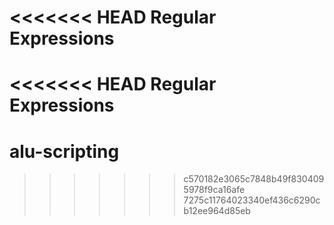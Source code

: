 <<<<<<< HEAD
Regular Expressions
=======
<<<<<<< HEAD
Regular Expressions
=======
# alu-scripting
>>>>>>> c570182e3065c7848b49f8304095978f9ca16afe
>>>>>>> 7275c11764023340ef436c6290cb12ee964d85eb
